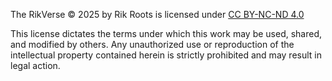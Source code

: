 The RikVerse © 2025 by Rik Roots is licensed under [CC BY-NC-ND 4.0](https://creativecommons.org/licenses/by-nc-nd/4.0/)

This license dictates the terms under which this work may be used, shared, and modified by others. Any unauthorized use or reproduction of the intellectual property contained herein is strictly prohibited and may result in legal action.

